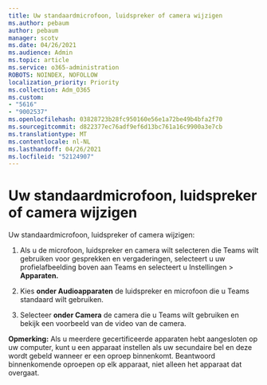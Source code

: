 ```yaml
---
title: Uw standaardmicrofoon, luidspreker of camera wijzigen
ms.author: pebaum
author: pebaum
manager: scotv
ms.date: 04/26/2021
ms.audience: Admin
ms.topic: article
ms.service: o365-administration
ROBOTS: NOINDEX, NOFOLLOW
localization_priority: Priority
ms.collection: Adm_O365
ms.custom:
- "5616"
- "9002537"
ms.openlocfilehash: 03828723b28fc950160e56e1a72be49b4bfa2f70
ms.sourcegitcommit: d822377ec76adf9ef6d13bc761a16c9900a3e7cb
ms.translationtype: MT
ms.contentlocale: nl-NL
ms.lasthandoff: 04/26/2021
ms.locfileid: "52124907"
---
```

# <a name="change-your-default-mic-speaker-or-camera"></a>Uw standaardmicrofoon, luidspreker of camera wijzigen

Uw standaardmicrofoon, luidspreker of camera wijzigen:

1. Als u de microfoon, luidspreker en camera wilt selecteren die Teams wilt gebruiken voor gesprekken en vergaderingen, selecteert u uw profielafbeelding boven aan Teams en selecteert u Instellingen  >  **Apparaten.**

1. Kies **onder Audioapparaten** de luidspreker en microfoon die u Teams standaard wilt gebruiken. 

1. Selecteer **onder Camera** de camera die u Teams wilt gebruiken en bekijk een voorbeeld van de video van de camera. 

**Opmerking:** Als u meerdere gecertificeerde apparaten hebt aangesloten op uw computer, kunt u een apparaat instellen als uw secundaire bel en deze wordt gebeld wanneer er een oproep binnenkomt. Beantwoord binnenkomende oproepen op elk apparaat, niet alleen het apparaat dat overgaat.